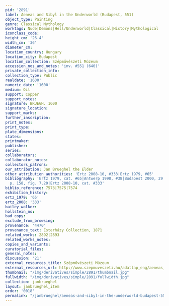 ```yaml
---
pid: '2891'
label: Aeneas and Sibyl in the Underworld (Budapest, 551)
object_type: Painting
genre: Classical Mythology
worktags: Nude|Demons|Hell/Underworld|Classical|History|Mythological
iconclass_code:
height_cm: '26.4'
width_cm: '36'
diameter_cm:
location_country: Hungary
location_city: Budapest
location_collection: Szépművészeti Múzeum
accession_nos_and_notes: 'inv. #551 (640)'
private_collection_info:
collection_type: Public
realdate: '1600'
numeric_date: '1600'
medium: Oil
support: Copper
support_notes:
signature: BRUEGH. 1600
signature_location:
support_marks:
further_inscription:
print_notes:
print_type:
plate_dimensions:
states:
printmaker:
publisher:
series:
collaborators:
collaborator_notes:
collectors_patrons:
our_attribution: Jan Brueghel the Elder
other_attribution_authorities: 'Ertz 2008-10, #333|Ertz 1979, #65'
bibliography: 'Ertz 1979, cat. #65|Antwerp 1998, #38|Budapest 2000, 29|Silver 2006,
  p. 158, fig. 7.20|Ertz 2008-10, cat. #333'
biblio_reference: 7573|7575|7574
exhibition_history:
ertz_1979: '65'
ertz_2008: '333'
bailey_walker:
hollstein_no:
bad_copy:
exclude_from_browsing:
provenance: '4470'
provenance_text: Esterházy Collection, 1871
related_works: 2892|2893
related_works_notes:
copies_and_variants:
curatorial_files:
general_notes:
discussion: '21'
external_resources_title: Szépművészeti Múzeum
external_resources_url: http://www.szepmuveszeti.hu/adatlap_eng/aeneas_and_sibyl_in_the_8584
thumbnail: "/img/derivatives/simple/2891/thumbnail.jpg"
fullwidth: "/img/derivatives/simple/2891/fullwidth.jpg"
collection: janbrueghel
layout: janbrueghel_item
order: '0018'
permalink: "/janbrueghel/aeneas-and-sibyl-in-the-underworld-budapest-551"
---
```

